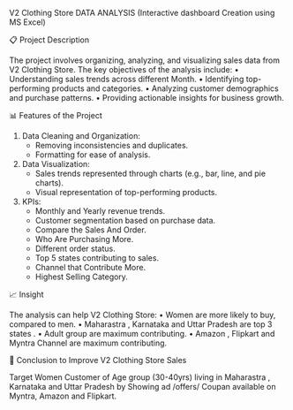 V2 Clothing Store DATA ANALYSIS (Interactive dashboard Creation using MS Excel)

📋 Project Description

The project involves organizing, analyzing, and visualizing sales data from V2 Clothing Store. 
The key objectives of the analysis include:
•	Understanding sales trends across different Month.
•	Identifying top-performing products and categories.
•	Analyzing customer demographics and purchase patterns.
•	Providing actionable insights for business growth.

📊 Features of the Project

1.	Data Cleaning and Organization:
     *  Removing inconsistencies and duplicates.
     * 	Formatting for ease of analysis.
2.	Data Visualization:
     *	Sales trends represented through charts (e.g., bar, line, and pie charts).
     *	Visual representation of top-performing products.
3.  KPIs:
     *	Monthly and Yearly revenue trends.
     *	Customer segmentation based on purchase data.
     *	Compare the Sales And Order.
     *	Who Are Purchasing More.
     *	Different order status.
     *	Top 5 states contributing to sales.
     *  Channel that Contribute More.
     *  Highest Selling Category.
       
📈 Insight

The analysis can help V2 Clothing Store:
•	Women are more likely to buy, compared to men.
•	Maharastra , Karnataka and Uttar Pradesh are top 3 states .
•	Adult group are maximum contributing.
•	Amazon , Flipkart and Myntra Channel are maximum contributing. 

🤝 Conclusion to Improve V2 Clothing Store Sales

Target Women Customer of Age group (30-40yrs) living in Maharastra , Karnataka  and Uttar Pradesh
by Showing ad /offers/ Coupan available on Myntra, Amazon and Flipkart.





